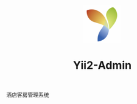 <p align="center">
    <img src="https://raw.githubusercontent.com/duiying/img/master/yii2.png" height="100px">
    <h1 align="center">Yii2-Admin</h1>
    <br>
</p>

酒店客房管理系统

 


